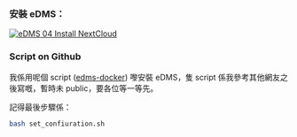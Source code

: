 ### 安裝 eDMS：

 [![eDMS 04 Install NextCloud](https://img.youtube.com/vi/Q3z5T6-6xzY/0.jpg)](https://www.youtube.com/watch?v=Q3z5T6-6xzY)

### Script on Github

我係用呢個 script ([edms-docker](https://github.com/edms-marche/edms-docker)) 嚟安裝 eDMS，隻 script 係我參考其他網友之後寫嘅，暫時未 public，要各位等一等先。

記得最後步驟係：

```bash
bash set_confiuration.sh
```
